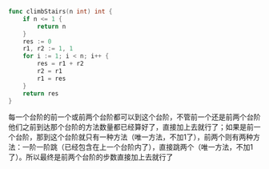 ```go
func climbStairs(n int) int {
	if n <= 1 {
		return n
	}
	res := 0
	r1, r2 := 1, 1
	for i := 1; i < n; i++ {
		res = r1 + r2
		r2 = r1
		r1 = res
	}
	return res
}

```

每一个台阶的前一个或前两个台阶都可以到这个台阶，不管前一个还是前两个台阶他们之前到达那个台阶的方法数量都已经算好了，直接加上去就行了；如果是前一个台阶，那到这个台阶就只有一种方法（唯一方法，不加1了），前两个则有两种方法：一阶一阶跳（已经包含在上一个台阶内了），直接跳两个（唯一方法，不加1了）。所以最终是前两个台阶的步数直接加上去就行了

